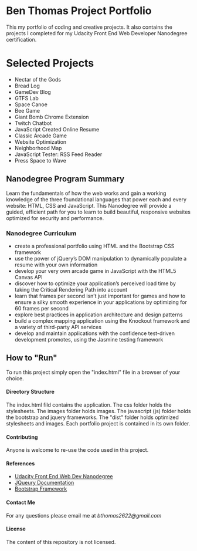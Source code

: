 Ben Thomas Project Portfolio
===============================

This my portfolio of coding and creative projects. It also contains the projects I completed for my Udacity Front End Web Developer Nanodegree certification.

# Selected Projects

* Nectar of the Gods
* Bread Log
* GameDev Blog
* GTFS Lab
* Space Canoe
* Bee Game
* Giant Bomb Chrome Extension
* Twitch Chatbot
* JavaScript Created Online Resume
* Classic Arcade Game
* Website Optimization
* Neighborhood Map
* JavaScript Tester: RSS Feed Reader
* Press Space to Wave

## **Nanodegree Program Summary**

Learn the fundamentals of how the web works and gain a working knowledge of the three foundational languages that power each and every website: HTML, CSS and JavaScript. This Nanodegree will provide a guided, efficient path for you to learn to build beautiful, responsive websites optimized for security and performance.  

### Nanodegree Curriculum 

* create a professional portfolio using HTML and the Bootstrap CSS framework
* use the power of jQuery’s DOM manipulation to dynamically populate a resume with your own information
* develop your very own arcade game in JavaScript with the HTML5 Canvas API
* discover how to optimize your application’s perceived load time by taking the Critical Rendering Path into account
* learn that frames per second isn’t just important for games and how to ensure a silky smooth experience in your applications by optimizing for 60 frames per second
* explore best practices in application architecture and design patterns
* build a complex mapping application using the Knockout framework and a variety of third-party API services
* develop and maintain applications with the confidence test-driven development promotes, using the Jasmine testing framework

## How to "Run"

To run this project simply open the "index.html" file in a browser of your choice.

#### Directory Structure

The index.html fild contains the application. The css folder holds the stylesheets. The images folder holds images. The javascript (js) folder holds the bootstrap and jquery frameworks. The "dist" folder holds optimized stylesheets and images. Each portfolio project is contained in its own folder. 

#### Contributing

Anyone is welcome to re-use the code used in this project.

#### References

* [Udacity Front End Web Dev Nanodegree](https://www.udacity.com/course/front-end-web-developer-nanodegree--nd001)
* [JQueury Documentation](https://api.jquery.com/)
* [Bootstrap Framework](http://getbootstrap.com/)

#### Contact Me

For any questions please email me at _bthomas2622@gmail.com_

#### License

The content of this repository is not licensed. 
